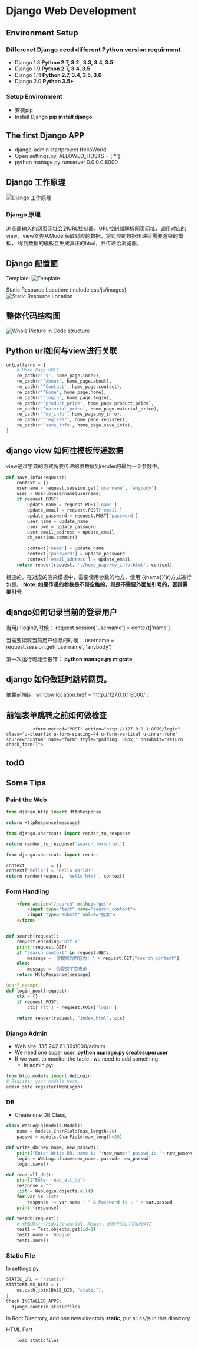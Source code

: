 # Django Web Development

## Environment Setup

### Differenet Django need different Python version requirment
- Django 1.8  **Python 2.7, 3.2 , 3.3, 3.4, 3.5**
- Django 1.9  **Python 2.7, 3.4, 3.5**
- Django 1.11 **Python 2.7, 3.4, 3.5, 3.6**
- Django 2.0  **Python 3.5+**


### Setup Environment
- 安装pip
- Install Django **pip install django** 

## The first Django APP
- django-admin startproject HelloWorld
- Open settings.py, ALLOWED_HOSTS = ['*']
- python manage.py runserver 0.0.0.0:8000

## Django 工作原理
![Django 工作原理](./django_whole_picture.PNG)

### Django 原理
浏览器输入的网页网址会到URL控制器，URL控制器解析网页网址，调用对应的view，view首先从Model获取对应的数据，将对应的数据传递给需要渲染的模板，
得到数据的模板会生成真正的html，并传递给浏览器。

## Django 配置面

Template:
![Template](./template.PNG)

Static Resource Location: (include css/js/images)
![Static Resource Location](./static_resource.PNG)

## 整体代码结构图
![Whole Picture in Code structure](./code_picture.PNG)

## Python url如何与view进行关联
```python
urlpatterns = [
    # Home Page URLS
    re_path(r'^$', home_page.index),
    re_path(r'^About', home_page.about),
    re_path(r'^Contact', home_page.contact),
    re_path(r'^Home', home_page.home),
    re_path(r'^login', home_page.login),
    re_path(r'^product_price', home_page.product_price),
    re_path(r'^material_price', home_page.material_price),
    re_path(r'^my_info', home_page.my_info),
    re_path(r'^register', home_page.register),
    re_path(r'^save_info', home_page.save_info),
]
```

## django view 如何往模板传递数据

view通过字典的方式将要传递的参数放到render的最后一个参数中。
```python
def save_info(request):
    context = {}
    username = request.session.get('username', 'anybody')
    user = User.byusername(username)
    if request.POST:
        update_name = request.POST['name']
        update_email = request.POST['email']
        update_password = request.POST['password']
        user.name = update_name
        user.pwd = update_password
        user.email_address = update_email
        db_session.commit()

        context['name'] = update_name
        context['password'] = update_password
        context['email_address'] = update_email
    return render(request, './home_page/my_info.html', context)
```
相应的，在对应的渲染模板中，需要使用参数的地方，使用'{{name}}'的方式进行包裹。
**Note: 如果传递的参数是不带空格的，则是不需要外面加引号的，否则需要引号**

## django如何记录当前的登录用户
当用户login的时候：
request.session['username'] = context['name']

当需要读取当前用户信息的时候：
username = request.session.get('username', 'anybody')

第一次运行可能会报错：
**python manage.py migrate**

## django 如何做延时跳转网页。
依靠前端js，window.location.href = 'http://127.0.0.1:8000/';

## 前端表单跳转之前如何做检查
```
          <form method="POST" action="http://127.0.0.1:8000/login" class="u-clearfix u-form-spacing-44 u-form-vertical u-inner-form" source="custom" name="form" style="padding: 50px;" onsubmit="return check_form()">
```
## todO





















## Some Tips
### Paint the Web
```python
from django.http import HttpResponse

return HttpResponse(message)
```

```python
from django.shortcuts import render_to_response

return render_to_response('search_form.html')
```

```python
from django.shortcuts import render

context          = {}
context['hello'] = 'Hello World!'
return render(request, 'hello.html', context)
```


### Form Handling

```html
    <form action="/search" method="get">
        <input type="text" name="search_context">
        <input type="submit" value="搜索">
    </form>    
```

```python

def search(request):  
    request.encoding='utf-8'
    print (request.GET)
    if "search_context" in request.GET:
        message = '你搜索的内容为: ' + request.GET["search_context"]
    else:
        message = '你提交了空表单'
    return HttpResponse(message)

```

```python
@csrf_exempt
def login_post(request):                                                                                             
    ctx = {}                                                                                                         
    if request.POST:                                                                                                 
        ctx['rlt'] = request.POST['login']                                                                           
                                                                                                                     
    return render(request, "index.html", ctx)                                                                        
```

### Django Admin
- Web site: 135.242.61.36:8000/admin/
- We need one super user:  **python manage.py createsuperuser**
- If we want to monitor the table , we need to add something:
  - In admin.py:
```Python
from blog.models import WebLogin                                                                                     
# Register your models here.                                                                                         
admin.site.register(WebLogin)  
```

### DB
- Create one DB Class, 
```python
class WebLogin(models.Model):                                                                                        
    name = models.CharField(max_length=20)                                                                           
    passwd = models.CharField(max_length=20)    
```

```python
def write_db(new_name, new_passwd):                                                                                  
    print("Enter Write DB, name is "+new_name+" passwd is "+ new_passwd )                                            
    login = WebLogin(name=new_name, passwd= new_passwd)                                                              
    login.save()     
```
```python
def read_all_db():                                                                                                   
    print("Enter read_all_db")                                                                                       
    response = ""                                                                                                    
    list = WebLogin.objects.all()                                                                                    
    for var in list:                                                                                                 
        response += var.name + " & Password is : " + var.passwd                                                      
    print (response)  
```

```python
def testdb(request):
    # 修改其中一个id=1的name字段，再save，相当于SQL中的UPDATE
    test1 = Test.objects.get(id=1)
    test1.name = 'Google'
    test1.save()
```

### Static File
In settings.py,
```Python
STATIC_URL = '/static/'
STATICFILES_DIRS = (                                                                                                 
    os.path.join(BASE_DIR, "static"),                                                                                
)
Check INSTALLED_APPS:
  django.contrib.staticfiles
```
In Root Directory, add one new directory **static**, put all cs/js in this directory.

HTML Part
```html
    load staticfiles                                                                                          
```

